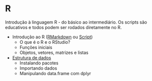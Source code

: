 # R
Introdução à linguagem R - do básico ao intermediário.
Os scripts são educativos e todos podem ser rodados diretamente no R.

- Introdução ao R ([RMarkdown](https://rpubs.com/reisrgabriel/634704) ou [Script](https://github.com/GabrielReisR/R/blob/master/Intro%20ao%20R/Intro%20ao%20R.R))
  - O que é o R e o RStudio?
  - Funções iniciais
  - Objetos, vetores, matrizes e listas
- [Estrutura de dados](https://github.com/GabrielReisR/R/blob/master/Estrutura%20de%20dados/Estrutura%20de%20dados.R)
  - Instalando pacotes
  - Importando dados
  - Manipulando data.frame com dplyr

